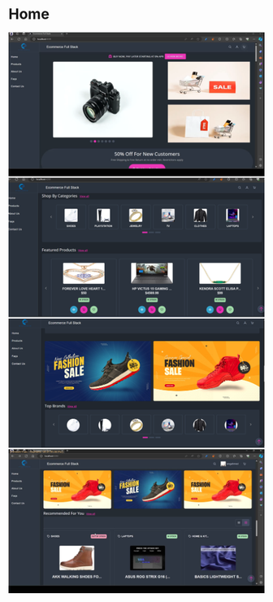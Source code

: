 # Home

![Screenshot 1](1.png)
![Screenshot 1](2.png)
![Screenshot 1](3.png)
![Screenshot 1](11.png)
